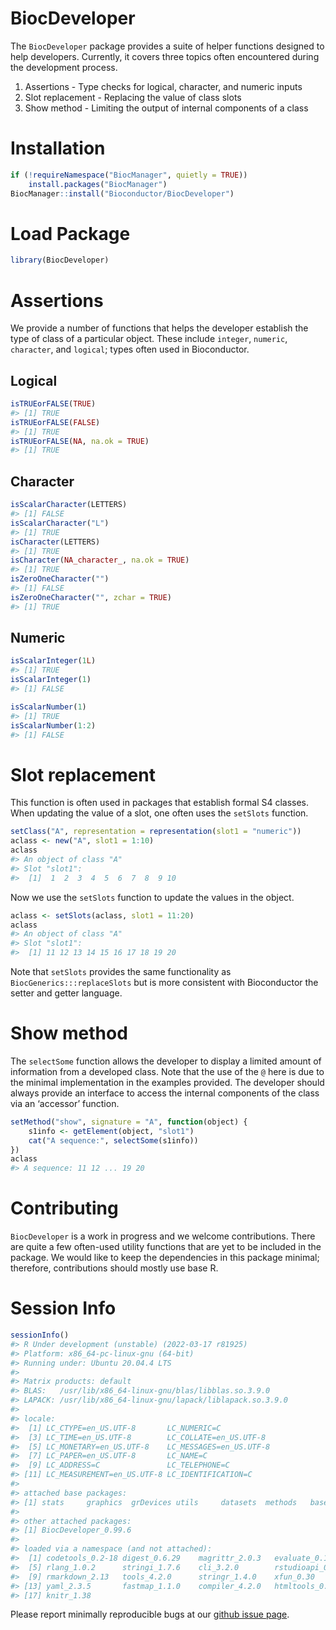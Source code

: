 
# BiocDeveloper

The `BiocDeveloper` package provides a suite of helper functions
designed to help developers. Currently, it covers three topics often
encountered during the development process.

1.  Assertions - Type checks for logical, character, and numeric inputs
2.  Slot replacement - Replacing the value of class slots
3.  Show method - Limiting the output of internal components of a class

# Installation

``` r
if (!requireNamespace("BiocManager", quietly = TRUE))
    install.packages("BiocManager")
BiocManager::install("Bioconductor/BiocDeveloper")
```

# Load Package

``` r
library(BiocDeveloper)
```

# Assertions

We provide a number of functions that helps the developer establish the
type of class of a particular object. These include `integer`,
`numeric`, `character`, and `logical`; types often used in Bioconductor.

## Logical

``` r
isTRUEorFALSE(TRUE)
#> [1] TRUE
isTRUEorFALSE(FALSE)
#> [1] TRUE
isTRUEorFALSE(NA, na.ok = TRUE)
#> [1] TRUE
```

## Character

``` r
isScalarCharacter(LETTERS)
#> [1] FALSE
isScalarCharacter("L")
#> [1] TRUE
isCharacter(LETTERS)
#> [1] TRUE
isCharacter(NA_character_, na.ok = TRUE)
#> [1] TRUE
isZeroOneCharacter("")
#> [1] FALSE
isZeroOneCharacter("", zchar = TRUE)
#> [1] TRUE
```

## Numeric

``` r
isScalarInteger(1L)
#> [1] TRUE
isScalarInteger(1)
#> [1] FALSE

isScalarNumber(1)
#> [1] TRUE
isScalarNumber(1:2)
#> [1] FALSE
```

# Slot replacement

This function is often used in packages that establish formal S4
classes. When updating the value of a slot, one often uses the
`setSlots` function.

``` r
setClass("A", representation = representation(slot1 = "numeric"))
aclass <- new("A", slot1 = 1:10)
aclass
#> An object of class "A"
#> Slot "slot1":
#>  [1]  1  2  3  4  5  6  7  8  9 10
```

Now we use the `setSlots` function to update the values in the object.

``` r
aclass <- setSlots(aclass, slot1 = 11:20)
aclass
#> An object of class "A"
#> Slot "slot1":
#>  [1] 11 12 13 14 15 16 17 18 19 20
```

Note that `setSlots` provides the same functionality as
`BiocGenerics:::replaceSlots` but is more consistent with Bioconductor
the setter and getter language.

# Show method

The `selectSome` function allows the developer to display a limited
amount of information from a developed class. Note that the use of the
`@` here is due to the minimal implementation in the examples provided.
The developer should always provide an interface to access the internal
components of the class via an ‘accessor’ function.

``` r
setMethod("show", signature = "A", function(object) {
    s1info <- getElement(object, "slot1")
    cat("A sequence:", selectSome(s1info))
})
aclass
#> A sequence: 11 12 ... 19 20
```

# Contributing

`BiocDeveloper` is a work in progress and we welcome contributions.
There are quite a few often-used utility functions that are yet to be
included in the package. We would like to keep the dependencies in this
package minimal; therefore, contributions should mostly use base R.

# Session Info

``` r
sessionInfo()
#> R Under development (unstable) (2022-03-17 r81925)
#> Platform: x86_64-pc-linux-gnu (64-bit)
#> Running under: Ubuntu 20.04.4 LTS
#> 
#> Matrix products: default
#> BLAS:   /usr/lib/x86_64-linux-gnu/blas/libblas.so.3.9.0
#> LAPACK: /usr/lib/x86_64-linux-gnu/lapack/liblapack.so.3.9.0
#> 
#> locale:
#>  [1] LC_CTYPE=en_US.UTF-8       LC_NUMERIC=C              
#>  [3] LC_TIME=en_US.UTF-8        LC_COLLATE=en_US.UTF-8    
#>  [5] LC_MONETARY=en_US.UTF-8    LC_MESSAGES=en_US.UTF-8   
#>  [7] LC_PAPER=en_US.UTF-8       LC_NAME=C                 
#>  [9] LC_ADDRESS=C               LC_TELEPHONE=C            
#> [11] LC_MEASUREMENT=en_US.UTF-8 LC_IDENTIFICATION=C       
#> 
#> attached base packages:
#> [1] stats     graphics  grDevices utils     datasets  methods   base     
#> 
#> other attached packages:
#> [1] BiocDeveloper_0.99.6
#> 
#> loaded via a namespace (and not attached):
#>  [1] codetools_0.2-18 digest_0.6.29    magrittr_2.0.3   evaluate_0.15   
#>  [5] rlang_1.0.2      stringi_1.7.6    cli_3.2.0        rstudioapi_0.13 
#>  [9] rmarkdown_2.13   tools_4.2.0      stringr_1.4.0    xfun_0.30       
#> [13] yaml_2.3.5       fastmap_1.1.0    compiler_4.2.0   htmltools_0.5.2 
#> [17] knitr_1.38
```

Please report minimally reproducible bugs at our [github issue
page](https://github.com/Bioconductor/BiocDeveloper/issues).
